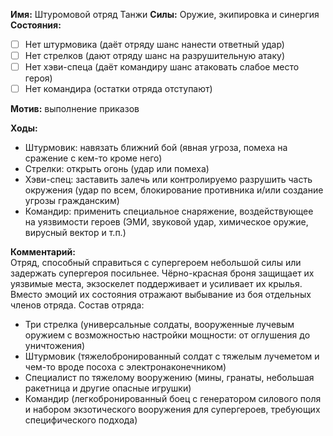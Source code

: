 **Имя:** Штуромовой отряд Танжи
**Силы:** Оружие, экипировка и синергия  
**Состояния:**  
- [ ]	Нет штурмовика (даёт отряду шанс нанести ответный удар)
- [ ]	Нет стрелков (дают отряду шанс на разрушительную атаку)
- [ ]	Нет хэви-спеца (даёт командиру шанс атаковать слабое место героя)
- [ ]	Нет командира (остатки отряда отступают)

**Мотив:** выполнение приказов  

**Ходы:**
-	Штурмовик: навязать ближний бой (явная угроза, помеха на сражение с кем-то кроме него)
-	Стрелки: открыть огонь (удар или помеха)
-	Хэви-спец: заставить залечь или контролируемо разрушить часть окружения (удар по всем, блокирование противника и/или создание угрозы гражданским)
-	Командир: применить специальное снаряжение, воздействующее на уязвимости героев (ЭМИ, звуковой удар, химическое оружие, вирусный вектор и т.п.)

**Комментарий:**  
Отряд, способный справиться с супергероем небольшой силы или задержать супергероя посильнее. Чёрно-красная броня защищает их уязвимые места, экзоскелет поддерживает и усиливает их крылья. Вместо эмоций их состояния отражают выбывание из боя отдельных членов отряда.
Состав отряда:  
- Три стрелка (универсальные солдаты, вооруженные лучевым оружием с возможностью настройки мощности: от оглушения до уничтожения)
- Штурмовик (тяжелобронированный солдат с тяжелым лучеметом и чем-то вроде посоха с электронаконечником)
- Специалист по тяжелому вооружению (мины, гранаты, небольшая ракетница и другие опасные игрушки)
- Командир (легкобронированный боец с генератором силового поля и набором экзотического вооружения для супергероев, требующих специфического подхода)
